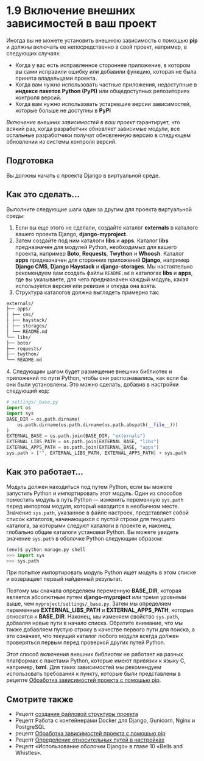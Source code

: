# 1.9 Включение внешних зависимостей в ваш проект

Иногда вы не можете установить внешнюю зависимость с помощью **pip** и должны включать ее непосредственно в свой проект, например, в следующих случаях:

* Когда у вас есть исправленное стороннее приложение, в котором вы сами исправили ошибку или добавили функцию, которая не была принята владельцами проекта.
* Когда вам нужно использовать частные приложения, недоступные в **индексе пакетов Python (PyPI)** или общедоступных репозиториях контроля версий.
* Когда вам нужно использовать устаревшие версии зависимостей, которые больше не доступны в **PyPI**

_Включение внешних зависимостей в ваш проект_ гарантирует, что всякий раз, когда разработчик обновляет зависимые модули, все остальные разработчики получат обновленную версию в следующем обновлении из системы контроля версий.

## Подготовка

Вы должны начать с проекта Django в виртуальной среде.

## Как это сделать...

Выполните следующие шаги один за другим для проекта виртуальной среды:

1. Если вы еще этого не сделали, создайте каталог **externals** в каталоге вашего проекта Django, **django-myproject**.
2. Затем создайте под ним каталоги **libs** и **apps**. Каталог **libs** предназначен для модулей Python, необходимых для вашего проекта, например **Boto**, **Requests**, **Twython** и **Whoosh**. Каталог **apps** предназначен для сторонних приложений **Django**, например **Django CMS**, **Django Haystack** и **django-storages**. Мы настоятельно рекомендуем вам создать файлы `README.md` в каталогах **libs** и **apps**, где вы указываете, для чего предназначен каждый модуль, какая используется версия или ревизия и откуда она взята.
3. Структура каталогов должна выглядеть примерно так:

```bash
externals/
├── apps/
│ ├── cms/
│ ├── haystack/
│ ├── storages/
│ └── README.md
└── libs/
├── boto/
├── requests/
├── twython/
└── README.md
```

4\. Следующим шагом будет размещение внешних библиотек и приложений по пути Python, чтобы они распознавались, как если бы они были установлены. Это можно сделать, добавив в настройки следующий код:

```python
# settings/_base.py
import os
import sys
BASE_DIR = os.path.dirname(
    os.path.dirname(os.path.dirname(os.path.abspath(__file__)))
)
EXTERNAL_BASE = os.path.join(BASE_DIR, "externals")
EXTERNAL_LIBS_PATH = os.path.join(EXTERNAL_BASE, "libs")
EXTERNAL_APPS_PATH = os.path.join(EXTERNAL_BASE, "apps")
sys.path = ["", EXTERNAL_LIBS_PATH, EXTERNAL_APPS_PATH] + sys.path
```

## Как это работает...

Модуль должен находиться под путем Python, если вы можете запустить Python и импортировать этот модуль. Один из способов поместить модуль в путь Python — изменить переменную `sys.path` перед импортом модуля, который находится в необычном месте. Значение `sys.path`, указанное в файле настроек, представляет собой список каталогов, начинающихся с пустой строки для текущего каталога, за которыми следуют каталоги в проекте и, наконец, глобально общие каталоги установки Python. Вы можете увидеть значение `sys.path` в оболочке Python следующим образом:

```python
(env)$ python manage.py shell
>>> import sys
>>> sys.path
```

При попытке импортировать модуль Python ищет модуль в этом списке и возвращает первый найденный результат.

Поэтому мы сначала определяем переменную **BASE\_DIR**, которая является абсолютным путем **django-myproject** или тремя уровнями выше, чем `myproject/settings/_base.py`. Затем мы определяем переменные **EXTERNAL\_LIBS\_PATH** и **EXTERNAL\_APPS\_PATH**, которые относятся к **BASE\_DIR**. Наконец, мы изменяем свойство `sys.path`, добавляя новые пути в начало списка. Обратите внимание, что мы также добавляем пустую строку в качестве первого пути для поиска, а это означает, что текущий каталог любого модуля всегда должен проверяться первым перед проверкой других путей Python.

Этот способ включения внешних библиотек не работает на разных платформах с пакетами Python, которые имеют привязки к языку C, например, **lxml**. Для таких зависимостей мы рекомендуем использовать требования к пункту, которые были представлены в рецепте [Обработка зависимостей проекта с помощью pip](1.5-obrabotka-zavisimostei-proekta-s-pomoshyu-pip.md).

## Смотрите также

* Рецепт [создания файловой структуры проекта](1.4-sozdanie-failovoi-struktury-proekta.md)
* Рецепт Работа с контейнерами Docker для Django, Gunicorn, Nginx и PostgreSQL
* рецепт [Обработка зависимостей проекта с помощью pip](1.5-obrabotka-zavisimostei-proekta-s-pomoshyu-pip.md)
* Рецепт [Определение относительных путей в настройках](1.7-opredelenie-otnositelnykh-putei-v-nastroikakh.md)
* Рецепт «Использование оболочки Django» в главе 10 «Bells and Whistles».
